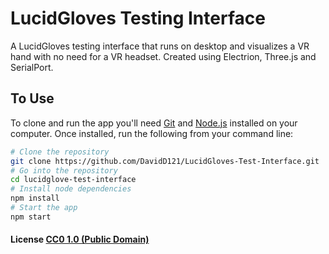 # LucidGloves Testing Interface
A LucidGloves testing interface that runs on desktop and visualizes a VR hand with no need for a VR headset. Created using Electrion, Three.js and SerialPort.

## To Use

To clone and run the app you'll need [Git](https://git-scm.com) and [Node.js](https://nodejs.org/en/download/) installed on your computer. Once installed, run the following from your command line:

```bash
# Clone the repository
git clone https://github.com/DavidD121/LucidGloves-Test-Interface.git
# Go into the repository
cd lucidglove-test-interface
# Install node dependencies
npm install
# Start the app
npm start
```

#### License [CC0 1.0 (Public Domain)](LICENSE.md)
